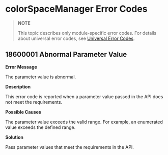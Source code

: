 # colorSpaceManager Error Codes

> **NOTE**
>
> This topic describes only module-specific error codes. For details about universal error codes, see [Universal Error Codes](../errorcode-universal.md).

## 18600001 Abnormal Parameter Value
**Error Message**

The parameter value is abnormal.

**Description**

This error code is reported when a parameter value passed in the API does not meet the requirements.

**Possible Causes**

The parameter value exceeds the valid range. For example, an enumerated value exceeds the defined range.

**Solution**

Pass parameter values that meet the requirements in the API.

